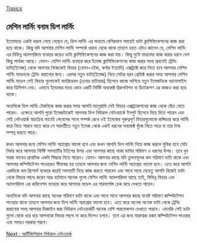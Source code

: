 [Topics](/SUMMARY.md)

## মেশিন লার্নিং বনাম ডিপ লার্নিং  

ইতোমধ্যে একটা ধারনা পেয়ে গেছেন যে, ডিপ লার্নিং এর মাধ্যমে বেশিরভাগ সময়েই ডাটা ক্লাসিফিকেশনের কাজ করা হয়ে থাকে। কিন্তু যদি আপনার মেশিন লার্নিং সম্পর্কে ধারনা থেকে থাকে তাহলে হয়ত এটাও জানেন যে, মেশিন লার্নিং এর বিভিন্ন অ্যালগরিদম ব্যবহার করেও ডাটা ক্লাসিফিকেশনের কাজ করা যায়। কিন্তু দুটো মাধ্যমের কাজ করার ধরনে বেশ কিছু পার্থক্য আছে। যেমন- মেশিন লার্নিং ব্যবহার করে ইমেজ ক্লাসিফিকেশনের কাজ করার সময় প্রথমেই ট্রেনিং ডাটা(ইমেজ) থেকে আপনার নিজেকেই ফিচার (যেমন-এইজ, কর্নার ইত্যাদি) এক্সট্র্যাক্ট করে নিতে হবে আপনার মেশিন লার্নিং মডেলকে ট্রেনিং করানোর জন্য। এরপর নতুন ডাটা(ইমেজ) নিয়ে সেটার ধরন প্রেডিক্ট করার সময় আপনার মেশিন লার্নিং মডেল সেই ফিচার গুলোকেই ভ্যারিয়েবল (চেনার হাতিয়ার) হিসেবে কাজে লাগিয়ে নতুন ইমেজটাকে অ্যানালাইস করে ডিসিশন নেয়। এভাবে ইমেজের মধ্যে কোন একটি নির্দিষ্ট অবজেক্ট রিকগনিশন বা ডিটেকশণ এর কাজও করা হয়ে থাকে।  

অন্যদিকে ডিপ লার্নিং টেকনিকে কাজ করার সময় আপনি ম্যানুয়ালি সেই ফিচার এক্সট্র্যাকশনের কাজ থেকে বেঁচে যেতে পারেন। এক্ষেত্রে আপনি পুরো ইমেজটাকেই আপনার ডিপ নিউরাল নেটওয়ার্কে ইনপুট হিসেবে দিয়ে দিতে পারেন এবং সেই নেটওয়ার্ক স্বয়ংক্রিয় ভাবেই লেবেলের সাথে সম্পর্ক রেখে ওই ইমেজের গুরুত্বপূর্ণ ফিচারগুলোকে কন্সিডার করে লার্নিং করে নিতে পারবে যাতে করে সে পরবর্তীতে নতুন ইমেজ থেকে একই ধরনের অবজেক্ট খুঁজে নিতে পারে বা তার টাস্ক সম্পন্ন করতে পারে।  

কখন আপনার জন্য মেশিন লার্নিং অ্যাপ্রোচ ভালো হবে এবং কখন আপনি ডিপ লার্নিং নিয়ে কাজ করলে সুবিধা হবে সেটা নির্ভর করে আপনার নির্দিষ্ট সমস্যাটির টাইপের উপর এবং আপনার কাছে থাকা ডাটার পরিমাণ ও ধরনের উপর। তবে খুব সহজ ভাবেও প্রাথমিক একটা সিদ্ধান্ত নিতে পারেন। যেমন- আপনার কাছে যদি তুলনামূলক কম পরিমাণ ডাটা থাকে এবং আপনার কম্পিউটেশন পাওয়ারও সীমাবদ্ধ হয় তাহলে আপনার জন্য মেশিন লার্নিং অ্যাপ্রোচ ভালো হবে। এতে করে আপনি একদিকে কম রিসোর্স ব্যবহার করেই সমস্যাটি নিয়ে কাজ করতে পারবেন এবং সাথে সাথে যেহেতু আপনি নিজেই ডাটা থেকে ফিচার পছন্দ করেন আর বর্তমানে অনেক গুলো মেশিন লার্নিং অ্যালগরিদম আছে তাই, বিভিন্ন ফিচার এবং অ্যালগরিদম এর কম্বিনেশন ব্যবহার করে আপনার মডেল এর পারফর্মেন্স চেক করে দেখতে পারেন।  

অন্যদিকে যদি আপনার কাছে অনেক পরিমাণ ডাটা থাকে এবং সাথে সাথে আপনার কাছে যথেষ্ট পরিমাণ কম্পিউটেশন পাওয়ার থাকে তাহলে আপনার জন্য ডিপ লার্নিং অ্যাপ্রোচ ভালো হবে। এতে করে অনেক অনেক ডাটা থেকে ট্রেনিং করানোর সময় আপনার ডিজাইন করা নিউরাল নেটওয়ার্কটি অনেক বেশি পারফেকশন দেখাতে পারবে। এমনকি সেই ডাটা গুলো থেকে ধরে ধরে আপনাকে ফিচার পছন্দ না করে দিলেও চলবে। তবে এর জন্য মারাত্মক রকম কম্পিউটেশন পাওয়ার এবং সময়ও দরকার পরবে।


[Next : আর্টিফিশিয়াল নিউরাল নেটওয়ার্ক](artificial-nn.md)